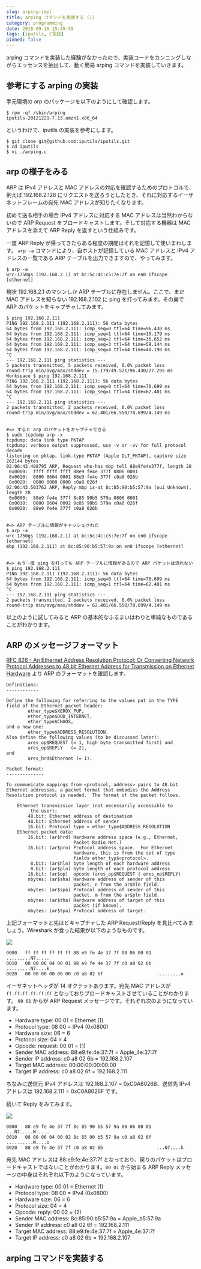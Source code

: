 ```yaml
---
slug: arping-impl
title: arping コマンドを実装する (1)
category: programming
date: 2018-09-16 15:45:59
tags: [iputils, C言語]
pinned: false
---
```


arping コマンドを実装した経験がなかったので、実装コードをカンニングしながらエッセンスを抽出して、動く簡易 arping コマンドを実装していきます。

## 参考にする arping の実装

手元環境の arp のパッケージを以下のようにして確認します。

```
$ rpm -qf /sbin/arping
iputils-20121221-7.13.amzn1.x86_64
```

というわけで、iputils の実装を参考にします。

```
$ git clone git@github.com:iputils/iputils.git
$ cd iputils
$ vi ./arping.c
```

## arp の様子をみる

ARP は IPv4 アドレスと MAC アドレスの対応を確認するためのプロトコルで、例えば 192.168.2.128 にリクエストを送ろうとしたとき、それに対応するイーサネットフレームの宛先 MAC アドレスが知りたくなります。

初めて送る相手の場合 IPv4 アドレスに対応する MAC アドレスは当然わからないので ARP Request をブロードキャストします。そして対応する機器は MAC アドレスを添えて ARP Reply を返すという仕組みです。

一度 ARP Reply が帰ってきたらある程度の期間はそれを記憶して使いまわします。 `arp -a` コマンドにより、自ホストが記憶している MAC アドレスと IPv4 アドレスの一覧である ARP テーブルを出力できますので、やってみます。

```
$ arp -a
wrc-1750gs (192.168.2.1) at bc:5c:4c:c5:7e:7f on en0 ifscope [ethernet]
```

現状 192.168.2.1 のマシンしか ARP テーブルに存在しません。ここで、まだ MAC アドレスを知らない 192.168.2.102 に ping を打ってみます。その裏で ARP のパケットをキャプチャしてみます。

```
$ ping 192.168.2.111
PING 192.168.2.111 (192.168.2.111): 56 data bytes
64 bytes from 192.168.2.111: icmp_seq=0 ttl=64 time=96.430 ms
64 bytes from 192.168.2.111: icmp_seq=1 ttl=64 time=15.179 ms
64 bytes from 192.168.2.111: icmp_seq=2 ttl=64 time=36.652 ms
64 bytes from 192.168.2.111: icmp_seq=3 ttl=64 time=59.144 ms
64 bytes from 192.168.2.111: icmp_seq=4 ttl=64 time=40.198 ms
^C
--- 192.168.2.111 ping statistics ---
5 packets transmitted, 5 packets received, 0.0% packet loss
round-trip min/avg/max/stddev = 15.179/49.521/96.430/27.295 ms
Workspace $ ping 192.168.2.111
PING 192.168.2.111 (192.168.2.111): 56 data bytes
64 bytes from 192.168.2.111: icmp_seq=0 ttl=64 time=70.699 ms
64 bytes from 192.168.2.111: icmp_seq=1 ttl=64 time=62.401 ms
^C
--- 192.168.2.111 ping statistics ---
2 packets transmitted, 2 packets received, 0.0% packet loss
round-trip min/avg/max/stddev = 62.401/66.550/70.699/4.149 ms


#=> すると arp のパケットをキャプチャできる
$ sudo tcpdump arp -x
tcpdump: data link type PKTAP
tcpdump: verbose output suppressed, use -v or -vv for full protocol decode
listening on pktap, link-type PKTAP (Apple DLT_PKTAP), capture size 262144 bytes
02:06:43.408795 ARP, Request who-has mbp tell 88e9fe4e377f, length 28
 0x0000:  ffff ffff ffff 88e9 fe4e 377f 0806 0001
 0x0010:  0800 0604 0001 88e9 fe4e 377f c0a8 026b
 0x0020:  0000 0000 0000 c0a8 026f
02:06:43.503762 ARP, Reply mbp is-at 8c:85:90:b5:57:9a (oui Unknown), length 28
 0x0000:  88e9 fe4e 377f 8c85 90b5 579a 0806 0001
 0x0010:  0800 0604 0002 8c85 90b5 579a c0a8 026f
 0x0020:  88e9 fe4e 377f c0a8 026b


#=> ARP テーブルに情報がキャッシュされた
$ arp -a
wrc-1750gs (192.168.2.1) at bc:5c:4c:c5:7e:7f on en0 ifscope [ethernet]
mbp (192.168.2.111) at 8c:85:90:b5:57:9a on en0 ifscope [ethernet]


#=> もう一度 ping を打っても ARP テーブルに情報があるので ARP パケットは流れない
$ ping 192.168.2.111
PING 192.168.2.111 (192.168.2.111): 56 data bytes
64 bytes from 192.168.2.111: icmp_seq=0 ttl=64 time=70.699 ms
64 bytes from 192.168.2.111: icmp_seq=1 ttl=64 time=62.401 ms
^C
--- 192.168.2.111 ping statistics ---
2 packets transmitted, 2 packets received, 0.0% packet loss
round-trip min/avg/max/stddev = 62.401/66.550/70.699/4.149 ms
```

以上のように試してみると ARP の基本的なふるまいはわりと単純なものであることがわかります。

## ARP のメッセージフォーマット

[RFC 826 - An Ethernet Address Resolution Protocol: Or Converting Network Protocol Addresses to 48.bit Ethernet Address for Transmission on Ethernet Hardware](https://tools.ietf.org/html/rfc826) より ARP のフォーマットを確認します。

```
Definitions:
------------

Define the following for referring to the values put in the TYPE
field of the Ethernet packet header:
        ether_type$XEROX_PUP,
        ether_type$DOD_INTERNET,
        ether_type$CHAOS,
and a new one:
        ether_type$ADDRESS_RESOLUTION.
Also define the following values (to be discussed later):
        ares_op$REQUEST (= 1, high byte transmitted first) and
        ares_op$REPLY   (= 2),
and
        ares_hrd$Ethernet (= 1).

Packet format:
--------------

To communicate mappings from <protocol, address> pairs to 48.bit
Ethernet addresses, a packet format that embodies the Address
Resolution protocol is needed.  The format of the packet follows.

    Ethernet transmission layer (not necessarily accessible to
         the user):
        48.bit: Ethernet address of destination
        48.bit: Ethernet address of sender
        16.bit: Protocol type = ether_type$ADDRESS_RESOLUTION
    Ethernet packet data:
        16.bit: (ar$hrd) Hardware address space (e.g., Ethernet,
                         Packet Radio Net.)
        16.bit: (ar$pro) Protocol address space.  For Ethernet
                         hardware, this is from the set of type
                         fields ether_typ$<protocol>.
         8.bit: (ar$hln) byte length of each hardware address
         8.bit: (ar$pln) byte length of each protocol address
        16.bit: (ar$op)  opcode (ares_op$REQUEST | ares_op$REPLY)
        nbytes: (ar$sha) Hardware address of sender of this
                         packet, n from the ar$hln field.
        mbytes: (ar$spa) Protocol address of sender of this
                         packet, m from the ar$pln field.
        nbytes: (ar$tha) Hardware address of target of this
                         packet (if known).
        mbytes: (ar$tpa) Protocol address of target.
```

上記フォーマットと先ほどキャプチャした ARP Request/Reply を見比べてみましょう。Wireshark が食った結果が以下のようなものです。

![](https://static.53ningen.com/wp-content/uploads/2018/09/16040340/arpreq.png)

```
0000   ff ff ff ff ff ff 88 e9 fe 4e 37 7f 08 06 00 01  .........N7.....
0010   08 00 06 04 00 01 88 e9 fe 4e 37 7f c0 a8 02 6b  .........N7....k
0020   00 00 00 00 00 00 c0 a8 02 6f                    .........o
```

イーサネットヘッダが 14 オクテットあります。宛先 MAC アドレスが `ff:ff:ff:ff:ff:ff` となっておりブロードキャストさせていることがわかります。
`00 01` からが ARP Request メッセージです。それぞれ次のようになっています。

- Hardware type: 00 01 = Ethernet (1)
- Protocol type: 08 00 = IPv4 (0x0800)
- Hardware size: 06 = 6
- Protocol size: 04 = 4
- Opcode: request: 00 01 = (1)
- Sender MAC address: 88:e9:fe:4e:37:7f = Apple_4e:37:7f
- Sender IP address: c0 a8 02 6b = 192.168.2.107
- Target MAC address: 00:00:00:00:00:00
- Target IP address: c0 a8 02 6f = 192.168.2.111

ちなみに送信元 IPv4 アドレスは 192.168.2.107 = 0xC0A8026B、送信先 IPv4 アドレスは 192.168.2.111 = 0xC0A8026F です。

続いて Reply をみてみます。

![](https://static.53ningen.com/wp-content/uploads/2018/09/16040340/arpreq.png)

```
0000   88 e9 fe 4e 37 7f 8c 85 90 b5 57 9a 08 06 00 01  ...N7.....W.....
0010   08 00 06 04 00 02 8c 85 90 b5 57 9a c0 a8 02 6f  ..........W....o
0020   88 e9 fe 4e 37 7f c0 a8 02 6b                    ...N7....k
```

宛先 MAC アドレスは 88:e9:fe:4e:37:7f となっており、戻りのパケットはブロードキャストではないことがわかります。`00 01` から始まる ARP Reply メッセージの中身はそれぞれ以下のようになっています。

- Hardware type: 00 01 = Ethernet (1)
- Protocol type: 08 00 = IPv4 (0x0800)
- Hardware size: 06 = 6
- Protocol size: 04 = 4
- Opcode: reply: 00 02 = (2)
- Sender MAC address: 8c:85:90:b5:57:9a = Apple_b5:57:9a
- Sender IP address: c0 a8 02 6f = 192.168.2.111
- Target MAC address: 88:e9:fe:4e:37:7f = Apple_4e:37:7f
- Target IP address: c0 a8 02 6b = 192.168.2.107

## arping コマンドを実装する
